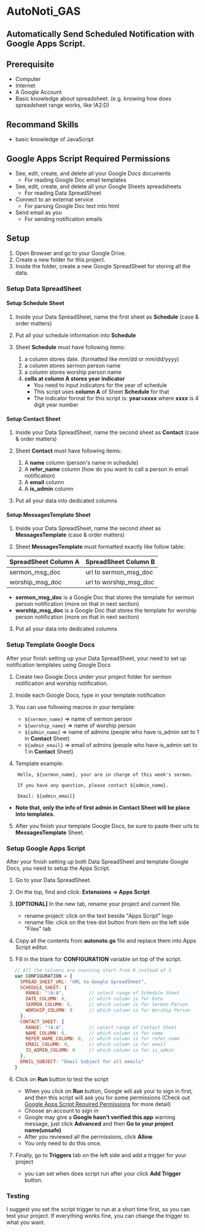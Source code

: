 
# AutoNoti_GAS

## Automatically Send Scheduled Notification with Google Apps Script.

## Prerequisite

* Computer
* Internet
* A Google Account
* Basic knowledge about spreadsheet. (e.g. knowing how does spreadsheet range works, like !A2:D)

## Recommand Skills

* basic knowledge of JavaScript

## Google Apps Script Required Permissions

* See, edit, create, and delete all your Google Docs documents
  * For reading Google Doc email templates
* See, edit, create, and delete all your Google Sheets spreadsheets
  * For reading Data SpreadSheet
* Connect to an external service
  * For parsing Google Doc text into html
* Send email as you
  * For sending notification emails

## Setup

1. Open Browser and go to your Google Drive.
2. Create a new folder for this project.
3. Inside the folder, create a new Google SpreadSheet for storing all the data.

### Setup Data SpreadSheet

#### Setup Schedule Sheet

1. Inside your Data SpreadSheet, name the first sheet as **Schedule** (case & order matters)

2. Put all your schedule information into **Schedule**

3. Sheet **Schedule** must have following items:
   1. a column stores date. (formatted like mm/dd or mm/dd/yyyy)
   2. a column stores sermon person name
   3. a column stores worship person name
   4. **cells at column A stores year indicator**
      * You need to input indicators for the year of schedule
      * This script uses **column A** of Sheet **Schedule** for that
      * The indicator format for this script is: **year=xxxx** where **xxxx** is 4 digit year number

#### Setup Contact Sheet

1. Inside your Data SpreadSheet, name the second sheet as **Contact** (case & order matters)

2. Sheet **Contact** must have following items:
   1. A **name** column (person's name in schedule)
   2. A **refer_name** column (how do you want to call a person in email notification)
   3. A **email** column 
   4. A **is_admin** column

3. Put all your data into dedicated columns

#### Setup MessagesTemplate Sheet

1. Inside your Data SpreadSheet, name the second sheet as **MessagesTemplate** (case & order matters)

2. Sheet **MessagesTemplate** must formatted exactly like follow table:

| SpreadSheet Column A | SpreadSheet Column B   |
|----------------------|------------------------|
| sermon_msg_doc       | url to sermon_msg_doc  |
| worship_msg_doc      | url to worship_msg_doc |

* **sermon_msg_doc** is a Google Doc that stores the template for sermon person notification (more on that in next section)
* **worship_msg_doc** is a Google Doc that stores the template for worship person notification (more on that in next section)

3. Put all your data into dedicated columns


### Setup Template Google Docs

After your finish setting up your Data SpreadSheet, your need to set up notification templates using Google Docs

1. Create two Google Docs under your project folder for sermon notification and worship notification.

2. Inside each Google Docs, type in your template notification

3. You can use following macros in your template:
   * ```${sermon_name}``` => name of sermon person
   * ```${worship_name}``` => name of worship person
   * ```${admin_name}``` => name of admins (people who have is_admin set to 1 in **Contact** Sheet)
   * ```${admin_email}``` => email of admins (people who have is_admin set to 1 in **Contact** Sheet)

4. Template example:

```
    Hello, ${sermon_name}, your are in charge of this week's sermon.
    
    If you have any question, please contact ${admin_name}.
    
    Email: ${admin_email}
```

   * **Note that, only the info of first admin in Contact Sheet will be place into templates.**

5. After you finish your template Google Docs, be sure to paste their urls to **MessagesTemplate** Sheet.

### Setup Google Apps Script

After your finish setting up both Data SpreadSheet and template Google Docs, you need to setup the Apps Script.

1. Go to your Data SpreadSheet.

2. On the top, find and click: **Extensions -> Apps Script**

3. **[OPTIONAL]** In the new tab, rename your project and current file.
   * rename project: click on the text beside "Apps Script" logo
   * rename file: click on the tree dot button from item on the left side "Files" tab

4. Copy all the contents from **autonoto.gs** file and replace them into Apps Script editor.

5. Fill in the blank for **CONFIGURATION** variable on top of the script.

```js
   // All the columns are counting start from 0 instead of 1 
   var CONFIGURATION = {
     SPREAD_SHEET_URL: "URL to Google SpreadSheet",
     SCHEDULE_SHEET: {
       RANGE: "!A:A",         // select range of Schedule Sheet
       DATE_COLUMN: 0,        // which column is for Date
       SERMON_COLUMN: 0,      // which column is for Sermon Person
       WORSHIP_COLUMN: 0      // which column is for Worship Person
     },
     CONTACT_SHEET: {
       RANGE: "!A:A",         // select range of Contact Sheet
       NAME_COLUMN: 0,        // which column is for name
       REFER_NAME_COLUMN: 0,  // which column is for refer_name
       EMAIL_COLUMN: 0,       // which column is for email
       IS_ADMIN_COLUMN: 0     // which column is for is_admin
     },
     EMAIL_SUBJECT: "Email Subject for all emails"
   }
```

6. Click on **Run** button to test the script
   * When you click on **Run** button, Google will ask your to sign in first, and then this script will ask you for some permissions (Check out [Google Apps Script Required Permissions](#google-apps-script-required-permissions) for more detail)
   * Choose an account to sign in
   * Google may give a **Google hasn’t verified this app** warning message, just click **Advanced** and then **Go to your project name(unsafe)** 
   * After you reviewed all the permissions, click **Allow**.
   * You only need to do this once.


7. Finally, go to **Triggers** tab on the left side and add a trigger for your project
   * you can set when does script run after your click **Add Trigger** button.

### Testing

I suggest you set the script trigger to run at a short time first, so you can test your project. If everything works fine, you can change the trigger to what you want.


